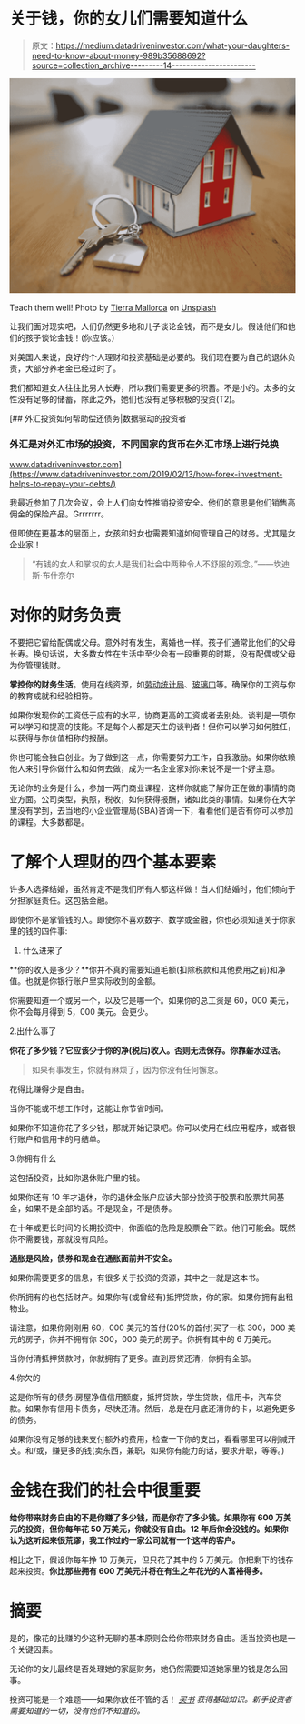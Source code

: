 # 关于钱，你的女儿们需要知道什么

> 原文：<https://medium.datadriveninvestor.com/what-your-daughters-need-to-know-about-money-989b35688692?source=collection_archive---------14----------------------->

![](img/05aed74c799cc6aea0869e739d916c87.png)

Teach them well! Photo by [Tierra Mallorca](https://unsplash.com/@tierramallorca?utm_source=unsplash&utm_medium=referral&utm_content=creditCopyText) on [Unsplash](https://unsplash.com/s/photos/finance?utm_source=unsplash&utm_medium=referral&utm_content=creditCopyText)

让我们面对现实吧，人们仍然更多地和儿子谈论金钱，而不是女儿。假设他们和他们的孩子谈论金钱！(你应该。)

对美国人来说，良好的个人理财和投资基础是必要的。我们现在要为自己的退休负责，大部分养老金已经过时了。

我们都知道女人往往比男人长寿，所以我们需要更多的积蓄。不是小的。太多的女性没有足够的储蓄，除此之外，她们也没有足够积极的投资(T2)。

[](https://www.datadriveninvestor.com/2019/02/13/how-forex-investment-helps-to-repay-your-debts/) [## 外汇投资如何帮助偿还债务|数据驱动的投资者

### 外汇是对外汇市场的投资，不同国家的货币在外汇市场上进行兑换

www.datadriveninvestor.com](https://www.datadriveninvestor.com/2019/02/13/how-forex-investment-helps-to-repay-your-debts/) 

我最近参加了几次会议，会上人们向女性推销投资安全。他们的意思是他们销售高佣金的保险产品。Grrrrrrr。

但即使在更基本的层面上，女孩和妇女也需要知道如何管理自己的财务。尤其是女企业家！

> “有钱的女人和掌权的女人是我们社会中两种令人不舒服的观念。”——坎迪斯·布什奈尔

# 对你的财务负责

不要把它留给配偶或父母。意外时有发生，离婚也一样。孩子们通常比他们的父母长寿。换句话说，大多数女性在生活中至少会有一段重要的时期，没有配偶或父母为你管理钱财。

**掌控你的财务生活**。使用在线资源，如[劳动统计局](https://www.bls.gov/bls/blswage.htm)、[玻璃门](https://www.glassdoor.com/Salaries/index.htm)等。确保你的工资与你的教育成就和经验相符。

如果你发现你的工资低于应有的水平，协商更高的工资或者去别处。谈判是一项你可以学习和提高的技能。不是每个人都是天生的谈判者！但你可以学习如何胜任，以获得与你价值相称的报酬。

你也可能会独自创业。为了做到这一点，你需要努力工作，自我激励。如果你依赖他人来引导你做什么和如何去做，成为一名企业家对你来说不是一个好主意。

无论你的业务是什么，参加一两门商业课程，这样你就能了解你正在做的事情的商业方面。公司类型，执照，税收，如何获得报酬，诸如此类的事情。如果你在大学里没有学到，去当地的小企业管理局(SBA)咨询一下，看看他们是否有你可以参加的课程。大多数都是。

# 了解个人理财的四个基本要素

许多人选择结婚，虽然肯定不是我们所有人都这样做！当人们结婚时，他们倾向于分担家庭责任。这包括金融。

即使你不是掌管钱的人。即使你不喜欢数字、数学或金融，你也必须知道关于你家里的钱的四件事:

1.  什么进来了

**你的收入是多少？**你并不真的需要知道毛额(扣除税款和其他费用之前)和净值。也就是你银行账户里实际收到的金额。

你需要知道一个或另一个，以及它是哪一个。如果你的总工资是 60，000 美元，你不会每月得到 5，000 美元。会更少。

2.出什么事了

**你花了多少钱？它应该少于你的净(税后)收入。否则无法保存。你靠薪水过活。**

> 如果有事发生，你就有麻烦了，因为你没有任何懈怠。

花得比赚得少是自由。

当你不能或不想工作时，这能让你节省时间。

如果你不知道你花了多少钱，那就开始记录吧。你可以使用在线应用程序，或者银行账户和信用卡的月结单。

3.你拥有什么

这包括投资，比如你退休账户里的钱。

如果你还有 10 年才退休，你的退休金账户应该大部分投资于股票和股票共同基金，如果不是全部的话。不是现金，不是债券。

在十年或更长时间的长期投资中，你面临的危险是股票会下跌。他们可能会。既然你不需要钱，那就没有风险。

**通胀是风险，债券和现金在通胀面前并不安全。**

如果你需要更多的信息，有很多关于投资的资源，其中之一就是这本书。

你所拥有的也包括财产。如果你有(或曾经有)抵押贷款，你的家。如果你拥有出租物业。

请注意，如果你刚刚用 60，000 美元的首付(20%的首付)买了一栋 300，000 美元的房子，你并不拥有你 300，000 美元的房子。你拥有其中的 6 万美元。

当你付清抵押贷款时，你就拥有了更多。直到房贷还清，你拥有全部。

4.你欠的

这是你所有的债务:房屋净值信用额度，抵押贷款，学生贷款，信用卡，汽车贷款。如果你有信用卡债务，尽快还清。然后，总是在月底还清你的卡，以避免更多的债务。

如果你没有足够的钱来支付额外的费用，检查一下你的支出，看看哪里可以削减开支。和/或，赚更多的钱(卖东西，兼职，如果你有能力的话，要求升职，等等。)

# 金钱在我们的社会中很重要

**给你带来财务自由的不是你赚了多少钱，而是你存了多少钱。如果你有 600 万美元的投资，但你每年花 50 万美元，你就没有自由。12 年后你会没钱的。如果你认为这听起来很荒谬，我工作过的一家公司就有一个这样的客户。**

相比之下，假设你每年挣 10 万美元，但只花了其中的 5 万美元。你把剩下的钱存起来投资。**你比那些拥有 600 万美元并将在有生之年花光的人富裕得多。**

# 摘要

是的，像花的比赚的少这种无聊的基本原则会给你带来财务自由。适当投资也是一个关键因素。

无论你的女儿最终是否处理她的家庭财务，她仍然需要知道她家里的钱是怎么回事。

投资可能是一个难题——如果你放任不管的话！ [*买书*](http://bit.ly/QuickInvesting) *获得基础知识。新手投资者需要知道的一切，没有他们不知道的。*